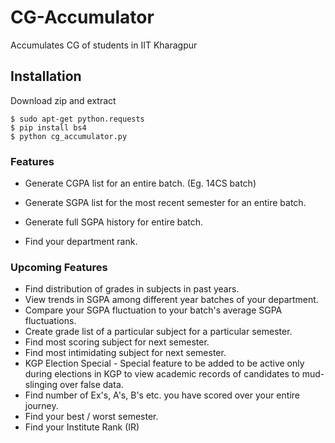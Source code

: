 # CG-Accumulator
Accumulates CG of students in IIT Kharagpur

## Installation
Download zip and extract

    $ sudo apt-get python.requests
    $ pip install bs4
    $ python cg_accumulator.py

### Features
    
* Generate CGPA list for an entire batch. (Eg. 14CS batch)

* Generate SGPA list for the most recent semester for an entire batch.

* Generate full SGPA history for entire batch.

* Find your department rank.

### Upcoming Features
    
* Find distribution of grades in subjects in past years.
* View trends in SGPA among different year batches of your department.
* Compare your SGPA fluctuation to your batch's average SGPA fluctuations.
* Create grade list of a particular subject for a particular semester.
* Find most scoring subject for next semester.
* Find most intimidating subject for next semester.
* KGP Election Special - Special feature to be added to be active only during elections in KGP to view academic records of candidates to mud-slinging over false data.
* Find number of Ex's, A's, B's etc. you have scored over your entire journey.
* Find your best / worst semester.
* Find your Institute Rank (IR)
    
